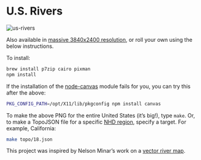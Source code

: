 # U.S. Rivers

![us-rivers](https://f.cloud.github.com/assets/230541/522453/556969d4-c031-11e2-8c88-04353d69bb5d.png)

Also available in [massive 3840x2400 resolution](http://bost.ocks.org/mike/us-rivers.png), or roll your own using the below instructions.

To install:

```bash
brew install p7zip cairo pixman
npm install
```

If the installation of the [node-canvas](https://github.com/LearnBoost/node-canvas) module fails for you, you can try this after the above:

```bash
PKG_CONFIG_PATH=/opt/X11/lib/pkgconfig npm install canvas
```

To make the above PNG for the entire United States (it’s big!), type `make`. Or, to make a TopoJSON file for a specific [NHD region](http://www.horizon-systems.com/nhdplus/NHDPlusV2_data.php), specify a target. For example, California:

```bash
make topo/18.json
```

This project was inspired by Nelson Minar’s work on a [vector river map](https://github.com/NelsonMinar/vector-river-map).
